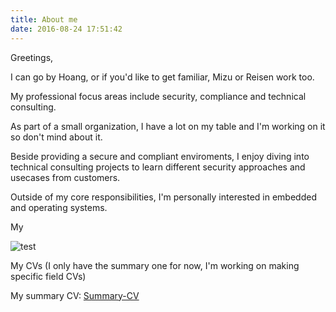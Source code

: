 ```yaml
---
title: About me
date: 2016-08-24 17:51:42
---
```

Greetings,

I can go by Hoang, or if you'd like to get familiar, Mizu or Reisen work too.

My professional focus areas include security, compliance and technical consulting.

As part of a small organization, I have a lot on my table and I'm working on it so don't mind about it.

Beside providing a secure and compliant enviroments, I enjoy diving into technical consulting projects to learn different security approaches and usecases from customers.

Outside of my core responsibilities, I'm personally interested in embedded and operating systems.

My 

![test](/images/test.svg)


My CVs (I only have the summary one for now, I'm working on making specific field CVs)

My summary CV:
[Summary-CV](</attachments/Summary CV - Nov24.pdf>)
